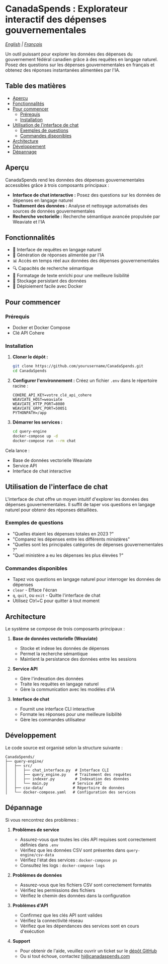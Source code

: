 # CanadaSpends : Explorateur interactif des dépenses gouvernementales

*[English](README.en.md) | [Français](README.fr.md)*

Un outil puissant pour explorer les données des dépenses du gouvernement fédéral canadien grâce à des requêtes en langage naturel. Posez des questions sur les dépenses gouvernementales en français et obtenez des réponses instantanées alimentées par l'IA.

## Table des matières
- [Aperçu](#aperçu)
- [Fonctionnalités](#fonctionnalités)
- [Pour commencer](#pour-commencer)
  - [Prérequis](#prérequis)
  - [Installation](#installation)
- [Utilisation de l'interface de chat](#utilisation-de-linterface-de-chat)
  - [Exemples de questions](#exemples-de-questions)
  - [Commandes disponibles](#commandes-disponibles)
- [Architecture](#architecture)
- [Développement](#développement)
- [Dépannage](#dépannage)

## Aperçu

CanadaSpends rend les données des dépenses gouvernementales accessibles grâce à trois composants principaux :
- **Interface de chat interactive :** Posez des questions sur les données de dépenses en langage naturel
- **Traitement des données :** Analyse et nettoyage automatisés des sources de données gouvernementales
- **Recherche vectorielle :** Recherche sémantique avancée propulsée par Weaviate et l'IA

## Fonctionnalités

- 💬 Interface de requêtes en langage naturel
- 🤖 Génération de réponses alimentée par l'IA
- 📊 Accès en temps réel aux données des dépenses gouvernementales
- 🔍 Capacités de recherche sémantique
- 🎨 Formatage de texte enrichi pour une meilleure lisibilité
- 🔄 Stockage persistant des données
- 🐳 Déploiement facile avec Docker

## Pour commencer

### Prérequis

- Docker et Docker Compose
- Clé API Cohere

### Installation

1. **Cloner le dépôt :**
   ```bash
   git clone https://github.com/yourusername/CanadaSpends.git
   cd CanadaSpends
   ```

2. **Configurer l'environnement :**
   Créez un fichier `.env` dans le répertoire racine :
   ```env
   COHERE_API_KEY=votre_clé_api_cohere
   WEAVIATE_HOST=weaviate
   WEAVIATE_HTTP_PORT=8080
   WEAVIATE_GRPC_PORT=50051
   PYTHONPATH=/app
   ```

3. **Démarrer les services :**
   ```bash
   cd query-engine
   docker-compose up -d
   docker-compose run --rm chat
   ```

Cela lance :
- Base de données vectorielle Weaviate
- Service API
- Interface de chat interactive

## Utilisation de l'interface de chat

L'interface de chat offre un moyen intuitif d'explorer les données des dépenses gouvernementales. Il suffit de taper vos questions en langage naturel pour obtenir des réponses détaillées.

### Exemples de questions

- "Quelles étaient les dépenses totales en 2023 ?"
- "Comparez les dépenses entre les différents ministères"
- "Quelles sont les principales catégories de dépenses gouvernementales ?"
- "Quel ministère a eu les dépenses les plus élevées ?"

### Commandes disponibles

- Tapez vos questions en langage naturel pour interroger les données de dépenses
- `clear` - Efface l'écran
- `q`, `quit`, ou `exit` - Quitte l'interface de chat
- Utilisez Ctrl+C pour quitter à tout moment

## Architecture

Le système se compose de trois composants principaux :

1. **Base de données vectorielle (Weaviate)**
   - Stocke et indexe les données de dépenses
   - Permet la recherche sémantique
   - Maintient la persistance des données entre les sessions

2. **Service API**
   - Gère l'indexation des données
   - Traite les requêtes en langage naturel
   - Gère la communication avec les modèles d'IA

3. **Interface de chat**
   - Fournit une interface CLI interactive
   - Formate les réponses pour une meilleure lisibilité
   - Gère les commandes utilisateur

## Développement

Le code source est organisé selon la structure suivante :

```
CanadaSpends/
├── query-engine/
│   ├── src/
│   │   ├── chat_interface.py  # Interface CLI
│   │   ├── query_engine.py    # Traitement des requêtes
│   │   ├── indexer.py         # Indexation des données
│   │   └── main.py           # Service API
│   ├── csv-data/             # Répertoire de données
│   └── docker-compose.yaml   # Configuration des services
```

## Dépannage

Si vous rencontrez des problèmes :

1. **Problèmes de service**
   - Assurez-vous que toutes les clés API requises sont correctement définies dans `.env`
   - Vérifiez que les données CSV sont présentes dans `query-engine/csv-data`
   - Vérifiez l'état des services : `docker-compose ps`
   - Consultez les logs : `docker-compose logs`

2. **Problèmes de données**
   - Assurez-vous que les fichiers CSV sont correctement formatés
   - Vérifiez les permissions des fichiers
   - Vérifiez le chemin des données dans la configuration

3. **Problèmes d'API**
   - Confirmez que les clés API sont valides
   - Vérifiez la connectivité réseau
   - Vérifiez que les dépendances des services sont en cours d'exécution

4. **Support**
    - Pour obtenir de l'aide, veuillez ouvrir un ticket sur le [dépôt GitHub](https://github.com/yourusername/CanadaSpends/issues)
    - Ou si tout échoue, contactez [hi@canadaspends.com](mailto:hi@canadaspends.com) 